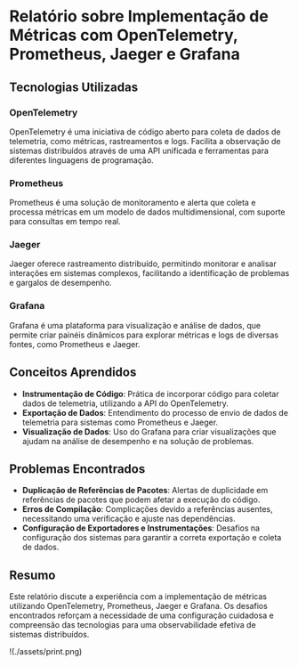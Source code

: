 # Relatório sobre Implementação de Métricas com OpenTelemetry, Prometheus, Jaeger e Grafana

## Tecnologias Utilizadas

### OpenTelemetry
OpenTelemetry é uma iniciativa de código aberto para coleta de dados de telemetria, como métricas, rastreamentos e logs. Facilita a observação de sistemas distribuídos através de uma API unificada e ferramentas para diferentes linguagens de programação.

### Prometheus
Prometheus é uma solução de monitoramento e alerta que coleta e processa métricas em um modelo de dados multidimensional, com suporte para consultas em tempo real.

### Jaeger
Jaeger oferece rastreamento distribuído, permitindo monitorar e analisar interações em sistemas complexos, facilitando a identificação de problemas e gargalos de desempenho.

### Grafana
Grafana é uma plataforma para visualização e análise de dados, que permite criar painéis dinâmicos para explorar métricas e logs de diversas fontes, como Prometheus e Jaeger.

## Conceitos Aprendidos

- **Instrumentação de Código**: Prática de incorporar código para coletar dados de telemetria, utilizando a API do OpenTelemetry.
- **Exportação de Dados**: Entendimento do processo de envio de dados de telemetria para sistemas como Prometheus e Jaeger.
- **Visualização de Dados**: Uso do Grafana para criar visualizações que ajudam na análise de desempenho e na solução de problemas.

## Problemas Encontrados

- **Duplicação de Referências de Pacotes**: Alertas de duplicidade em referências de pacotes que podem afetar a execução do código.
- **Erros de Compilação**: Complicações devido a referências ausentes, necessitando uma verificação e ajuste nas dependências.
- **Configuração de Exportadores e Instrumentações**: Desafios na configuração dos sistemas para garantir a correta exportação e coleta de dados.

## Resumo

Este relatório discute a experiência com a implementação de métricas utilizando OpenTelemetry, Prometheus, Jaeger e Grafana. Os desafios encontrados reforçam a necessidade de uma configuração cuidadosa e compreensão das tecnologias para uma observabilidade efetiva de sistemas distribuídos.

!(./assets/print.png)


